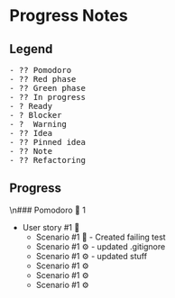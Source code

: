 # Progress Notes

## Legend

<pre>
- ?? Pomodoro
- ?? Red phase
- ?? Green phase
- ?? In progress
- ? Ready
- ? Blocker
- ?  Warning
- ?? Idea
- ?? Pinned idea
- ?? Note
- ?? Refactoring
</pre>

## Progress
\n### Pomodoro 🍅 1
- User story #1 🚧
  - Scenario #1 🔴 - Created failing test
  - Scenario #1 ⚙ - updated .gitignore
  - Scenario #1 ⚙ - updated stuff
  - Scenario #1 ⚙
  - Scenario #1 ⚙
  - Scenario #1 ⚙
